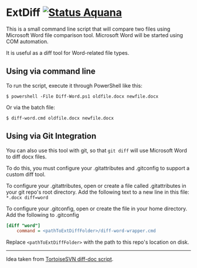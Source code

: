 ExtDiff [![Status Aquana][status-aquana]][andivionian-status-classifier]
=======

This is a small command line script that will compare two files using Microsoft
Word file comparison tool. Microsoft Word will be started using COM automation.

It is useful as a diff tool for Word-related file types.

## Using via command line

To run the script, execute it through PowerShell like this:

```console
$ powershell -File Diff-Word.ps1 oldfile.docx newfile.docx
```

Or via the batch file:

```console
$ diff-word.cmd oldfile.docx newfile.docx
```

## Using via Git Integration

You can also use this tool with git, so that `git diff` will use Microsoft Word to diff docx files.

To do this, you must configure your .gitattributes and .gitconfig to support a custom diff tool.

To configure your .gitattributes, open or create a file 
called .gitattributes in your git repo's root directory.
Add the following text to a new line in this file:
`*.docx diff=word`

To configure your .gitconfig, open or create the file in
your home directory. Add the following to .gitconfig
```ini
[diff "word"]
	command = <pathToExtDiffFolder>/diff-word-wrapper.cmd
```

Replace `<pathToExtDiffFolder>` with the path to this repo's
location on disk.

-------

Idea taken from [TortoiseSVN diff-doc script][tortoisesvn-diff-doc].

[andivionian-status-classifier]: https://github.com/ForNeVeR/andivionian-status-classifier#status-aquana-
[tortoisesvn-diff-doc]: https://sourceforge.net/p/tortoisesvn/code/27268/tree/trunk/contrib/diff-scripts/diff-doc.js

[status-aquana]: https://img.shields.io/badge/status-aquana-yellowgreen.svg
